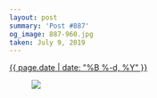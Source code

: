 ```yaml
---
layout: post
summary: 'Post #887'
og_image: 887-960.jpg
taken: July 9, 2019
---
```


<div class="post">
 <time>
  <a href="/887">
   {{ page.date | date: "%B %-d, %Y" }}
  </a>
 </time>
 <a href="/887">
  <figure data-taken="7/9/2019">
   <img sizes="(min-width: 700px) 50vw, calc(100vw - 2rem)" src="{{ site.assets_url }}/887-480.jpg" srcset="{{ site.assets_url }}/887-240.jpg 240w, {{ site.assets_url }}/887-480.jpg 480w, {{ site.assets_url }}/887-720.jpg 720w, {{ site.assets_url }}/887-960.jpg 960w"/>
  </figure>
 </a>
</div>
